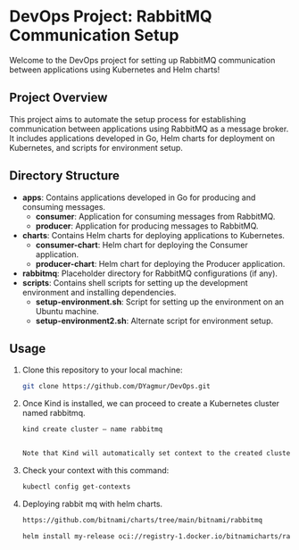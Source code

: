 # DevOps Project: RabbitMQ Communication Setup

Welcome to the DevOps project for setting up RabbitMQ communication between applications using Kubernetes and Helm charts!

## Project Overview

This project aims to automate the setup process for establishing communication between applications using RabbitMQ as a message broker. It includes applications developed in Go, Helm charts for deployment on Kubernetes, and scripts for environment setup.

## Directory Structure

- **apps**: Contains applications developed in Go for producing and consuming messages.
  - **consumer**: Application for consuming messages from RabbitMQ.
  - **producer**: Application for producing messages to RabbitMQ.
- **charts**: Contains Helm charts for deploying applications to Kubernetes.
  - **consumer-chart**: Helm chart for deploying the Consumer application.
  - **producer-chart**: Helm chart for deploying the Producer application.
- **rabbitmq**: Placeholder directory for RabbitMQ configurations (if any).
- **scripts**: Contains shell scripts for setting up the development environment and installing dependencies.
  - **setup-environment.sh**: Script for setting up the environment on an Ubuntu machine.
  - **setup-environment2.sh**: Alternate script for environment setup.

## Usage

1. Clone this repository to your local machine:

   ```bash
   git clone https://github.com/DYagmur/DevOps.git

2. Once Kind is installed, we can proceed to create a Kubernetes cluster named rabbitmq.

    ```bash
    kind create cluster — name rabbitmq


    Note that Kind will automatically set context to the created cluster and add a prefix `kind` in front of our cluster name. Hence, our cluster name will be kind-rabbitmq.

3. Check your context with this command:


    ```bash
    kubectl config get-contexts

4. Deploying rabbit mq with helm charts.


    ```bash
    https://github.com/bitnami/charts/tree/main/bitnami/rabbitmq  

    helm install my-release oci://registry-1.docker.io/bitnamicharts/rabbitmq 
